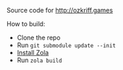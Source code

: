 Source code for http://ozkriff.games

How to build:

- Clone the repo
- Run `git submodule update --init`
- [Install Zola](https://www.getzola.org/documentation/getting-started/installation)
- Run `zola build`

